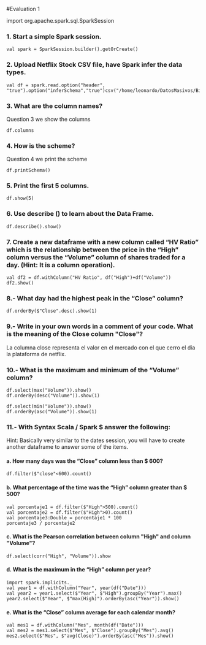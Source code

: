 #Evaluation 1

import org.apache.spark.sql.SparkSession
 
### 1. Start a simple Spark session.

```
val spark = SparkSession.builder().getOrCreate() 
```

### 2. Upload Netflix Stock CSV file, have Spark infer the data types.

```
val df = spark.read.option("header", "true").option("inferSchema","true")csv("/home/leonardo/DatosMasivos/Big_Data/Evaluation") 
```
### 3. What are the column names?
Question 3 we show the columns

```
df.columns 
```
### 4. How is the scheme?
Question 4 we print the scheme

```
df.printSchema()
```
### 5. Print the first 5 columns.

```
df.show(5)  
```
### 6. Use describe () to learn about the Data Frame.

```
df.describe().show()
```

### 7. Create a new dataframe with a new column called “HV Ratio” which is the relationship between the price in the “High” column versus the “Volume” column of shares traded for a day. (Hint: It is a column operation). 

```
val df2 = df.withColumn("HV Ratio", df("High")+df("Volume")) 
df2.show()
```

### 8.- What day had the highest peak in the “Close” column?
```
df.orderBy($"Close".desc).show(1)
```

### 9.- Write in your own words in a comment of your code. What is the meaning of the Close column "Close"?

La columna close representa el valor en el mercado con el que cerro el dia la plataforma de netflix.

### 10.- What is the maximum and minimum of the “Volume” column?

```
df.select(max("Volume")).show()
df.orderBy(desc("Volume")).show(1)

df.select(min("Volume")).show()
df.orderBy(asc("Volume")).show(1)
```

### 11.- With Syntax Scala / Spark $ answer the following:
Hint: Basically very similar to the dates session, you will have to create another dataframe to answer some of the items.

#### a. How many days was the “Close” column less than $ 600?

```
df.filter($"close"<600).count()
```

#### b. What percentage of the time was the “High” column greater than $ 500?

```    
val porcentaje1 = df.filter($"High">500).count()
val porcentaje2 = df.filter($"High">0).count()
val porcentaje3:Double = porcentaje1 * 100
porcentaje3 / porcentaje2
```
#### c. What is the Pearson correlation between column "High" and column "Volume"?

```
df.select(corr("High", "Volume")).show
```
#### d. What is the maximum in the “High” column per year?
 
```
import spark.implicits._
val year1 = df.withColumn("Year", year(df("Date")))
val year2 = year1.select($"Year", $"High").groupBy("Year").max()
year2.select($"Year", $"max(High)").orderBy(asc("Year")).show()
```

#### e. What is the “Close” column average for each calendar month?

```
val mes1 = df.withColumn("Mes", month(df("Date")))
val mes2 = mes1.select($"Mes", $"Close").groupBy("Mes").avg()
mes2.select($"Mes", $"avg(Close)").orderBy(asc("Mes")).show()
```
